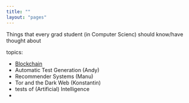 ```yaml
---
title: ""
layout: "pages"
---
```


Things that every grad student (in Computer Scienc) should know/have
thought about

topics:
- [Blockchain](blockchain.md)
- Automatic Test Generation (Andy)
- Recommender Systems (Manu)
- Tor and the Dark Web (Konstantin)
- tests of (Artificial) Intelligence
- 
